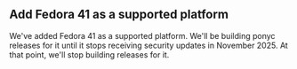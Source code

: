 ## Add Fedora 41 as a supported platform

We've added Fedora 41 as a supported platform. We'll be building ponyc releases for it until it stops receiving security updates in November 2025. At that point, we'll stop building releases for it.
